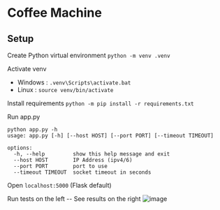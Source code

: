 # Coffee Machine

## Setup

Create Python virtual environment
`python -m venv .venv`

Activate venv
- Windows : `.venv\Scripts\activate.bat`
- Linux : `source venv/bin/activate`

Install requirements
`python -m pip install -r requirements.txt`

Run app.py
```
python app.py -h
usage: app.py [-h] [--host HOST] [--port PORT] [--timeout TIMEOUT]

options:
  -h, --help         show this help message and exit
  --host HOST        IP Address (ipv4/6)
  --port PORT        port to use
  --timeout TIMEOUT  socket timeout in seconds
```

Open `localhost:5000` (Flask default)

Run tests on the left -- See results on the right 
![image](https://user-images.githubusercontent.com/28791624/174411292-4c06550c-ce56-4fa4-a5a3-83ea96cb5c84.png)
